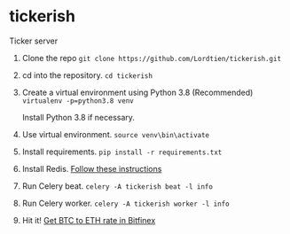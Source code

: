 # tickerish
Ticker server

1. Clone the repo
   `git clone https://github.com/Lordtien/tickerish.git`

2. cd into the repository.
   `cd tickerish`

3. Create a virtual environment using Python 3.8 (Recommended)
   `virtualenv -p=python3.8 venv`

   Install Python 3.8 if necessary.

4. Use virtual environment.
   `source venv\bin\activate`

5. Install requirements.
   `pip install -r requirements.txt`

6. Install Redis. [Follow these instructions](https://redis.io/topics/quickstart)
   
7. Run Celery beat.
   `celery -A tickerish beat -l info`

8. Run Celery worker.
   `celery -A tickerish worker -l info`

9. Hit it! [Get BTC to ETH rate in Bitfinex](http://localhost:8000/tickerer/exchange-rate/?exchange=bitfinex&fromCurrency=btc&toCurrency=eth)